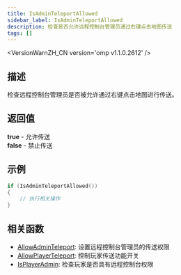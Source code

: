 ```yaml
---
title: IsAdminTeleportAllowed
sidebar_label: IsAdminTeleportAllowed
description: 检查是否允许远程控制台管理员通过右键点击地图传送
tags: []
---
```


<VersionWarnZH_CN version='omp v1.1.0.2612' />

## 描述

检查远程控制台管理员是否被允许通过右键点击地图进行传送。

## 返回值

**true** - 允许传送  
**false** - 禁止传送

## 示例

```c
if (IsAdminTeleportAllowed())
{
    // 执行相关操作
}
```

## 相关函数

- [AllowAdminTeleport](AllowAdminTeleport): 设置远程控制台管理员的传送权限
- [AllowPlayerTeleport](AllowPlayerTeleport): 控制玩家传送功能开关
- [IsPlayerAdmin](IsPlayerAdmin): 检查玩家是否具有远程控制台权限
